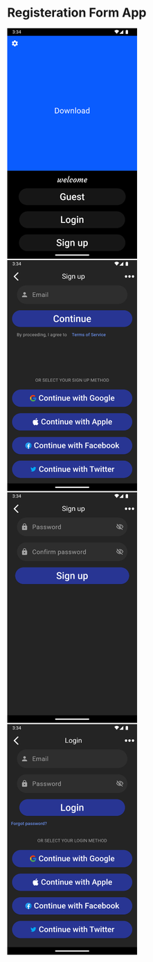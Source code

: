 # Registeration Form App

<img src="https://github.com/Mohamed-Tamer-1/Dart-Flutter/blob/main/ScreenShots/Screenshot_1723898078.png" width="300">

<img src="https://github.com/Mohamed-Tamer-1/Dart-Flutter/blob/main/ScreenShots/Screenshot_1723898082.png" width="300">

<img src="https://github.com/Mohamed-Tamer-1/Dart-Flutter/blob/main/ScreenShots/Screenshot_1723898084.png" width="300">

<img src="https://github.com/Mohamed-Tamer-1/Dart-Flutter/blob/main/ScreenShots/Screenshot_1723898088.png" width="300">
